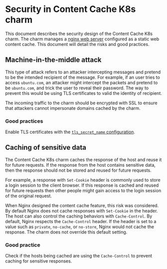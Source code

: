 # Security in Content Cache K8s charm

This document describes the security design of the Content Cache K8s charm. The charm manages a [nginx web server](https://nginx.org/) configured as a static web content cache. This document will detail the risks and good practices.

## Machine-in-the-middle attack

This type of attack refers to an attacker intercepting messages and pretend to be the intended recipient of the message.
For example, if an user tries to access `ubuntu.com`, an attacker might intercept the packets and pretend to be `ubuntu.com`, and trick the user to reveal their password.
The way to prevent this would be using TLS certificates to valid the identity of recipient.

The incoming traffic to the charm should be encrypted with SSL to ensure that attackers cannot impersonate domains cached by the charm.

### Good practices

Enable TLS certificates with the [`tls_secret_name` configuration](https://charmhub.io/content-cache-k8s/configurations#tls_secret_name).

## Caching of sensitive data

The Content Cache K8s charm caches the response of the host and reuse it for future requests.
If the response from the host contains sensitive data, then the response should not be stored and reused for future requests.

For example, a response with `Set-Cookie` header is commonly used to store a login session to the client browser. If this response is cached and reused for future requests then other people might gain access to the login session of the original request.

When Nginx designed the content cache feature, this risk was considered. By default Nginx does not cache responses with `Set-Cookie` in the header.
The host can also control the caching behaviors with `Cache-Control`.
By default, Nginx respects  the `Cache-Control` header. If the header is set to a value such as `private`, `no-cache`, or `no-store`, Nginx would not cache the response.
The charm does not override this default setting.

### Good practice

Check if the hosts being cached are using the `Cache-Control` to prevent caching for sensitive responses.
